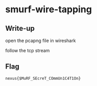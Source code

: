 # smurf-wire-tapping

## Write-up

open the pcapng file in wireshark 

follow the tcp stream

## Flag

`nexus{$MuRF_SEcreT_COmmUn1C4T1On}`
